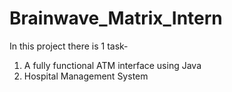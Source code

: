 # Brainwave_Matrix_Intern
In this project there is 1 task-
1. A fully functional ATM interface using Java
2. Hospital Management System
